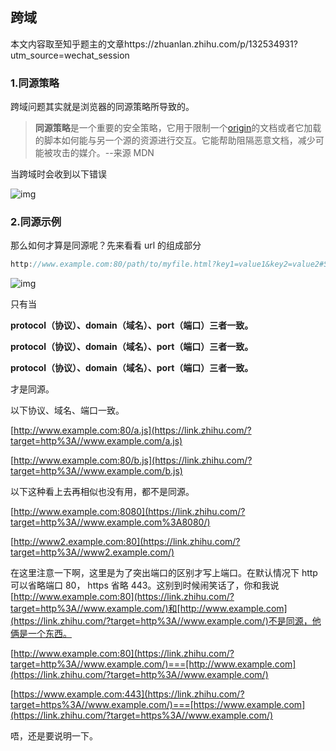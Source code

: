 ## 跨域

本文内容取至知乎题主的文章https://zhuanlan.zhihu.com/p/132534931?utm_source=wechat_session

### 1.同源策略

跨域问题其实就是浏览器的同源策略所导致的。

> **同源策略**是一个重要的安全策略，它用于限制一个[origin](https://link.zhihu.com/?target=https%3A//developer.mozilla.org/zh-CN/docs/Glossary/%E6%BA%90)的文档或者它加载的脚本如何能与另一个源的资源进行交互。它能帮助阻隔恶意文档，减少可能被攻击的媒介。--来源 MDN

当跨域时会收到以下错误

![img](https://pic1.zhimg.com/80/v2-e4a8e0c33d8ce388b29289eb15451bc8_1440w.png)

### 2.同源示例

那么如何才算是同源呢？先来看看 url 的组成部分

```js
http://www.example.com:80/path/to/myfile.html?key1=value1&key2=value2#SomewhereInTheDocument
```

![img](https://pic3.zhimg.com/80/v2-35856fc3d23e7c83ce40a8a110821a0a_1440w.png)

只有当

**protocol（协议）、domain（域名）、port（端口）三者一致。**

**protocol（协议）、domain（域名）、port（端口）三者一致。**

**protocol（协议）、domain（域名）、port（端口）三者一致。**

才是同源。

以下协议、域名、端口一致。

[http://www.example.com:80/a.js](https://link.zhihu.com/?target=http%3A//www.example.com/a.js)

[http://www.example.com:80/b.js](https://link.zhihu.com/?target=http%3A//www.example.com/b.js)

以下这种看上去再相似也没有用，都不是同源。

[http://www.example.com:8080](https://link.zhihu.com/?target=http%3A//www.example.com%3A8080/)

[http://www2.example.com:80](https://link.zhihu.com/?target=http%3A//www2.example.com/)

在这里注意一下啊，这里是为了突出端口的区别才写上端口。在默认情况下 http 可以省略端口 80， https 省略 443。这别到时候闹笑话了，你和我说[http://www.example.com:80](https://link.zhihu.com/?target=http%3A//www.example.com/)和[http://www.example.com](https://link.zhihu.com/?target=http%3A//www.example.com/)不是同源，他俩是一个东西。

[http://www.example.com:80](https://link.zhihu.com/?target=http%3A//www.example.com/)===[http://www.example.com](https://link.zhihu.com/?target=http%3A//www.example.com/)

[https://www.example.com:443](https://link.zhihu.com/?target=https%3A//www.example.com/)===[https://www.example.com](https://link.zhihu.com/?target=https%3A//www.example.com/)

唔，还是要说明一下。